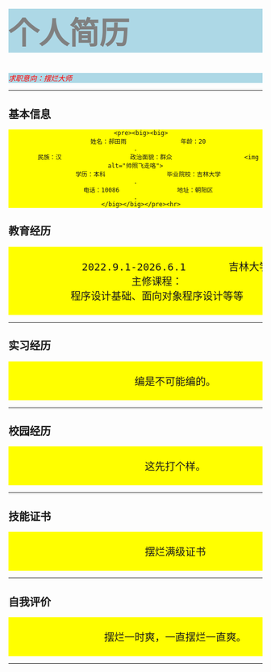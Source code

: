 <!DOCTYPE html>
<html>
<head>
  <meta charset="utf-8">
  <meta name="viewport" content="width=device-width">
  <title>hty的个人简历进化版</title>
  <style>
      h1{
           font-size:60px;
            color:grey;
            background:lightblue;
        }
       p{
           color:red;
           background:lightblue;
            font-style:italic;
          }
       pre{
            background:yellow;
            text-align:center;
            vertical-align:middle;
             } 
        pre1{
            background:yellow;
            vertical-align:middle;
            }
  </style>
</head>
<body>
  <h1>个人简历</h1>
  <p>求职意向：摆烂大师</p>
  <hr>
  <h2>基本信息</h2>
        
       <pre><big><big>
           姓名：郝田雨               年龄：20                                     .
           民族：汉                   政治面貌：群众                    <img alt="帅照飞走咯">
           学历：本科                 毕业院校：吉林大学                           .
           电话：10086                地址：朝阳区                                 .
       </big></big></pre><hr>
   <h2>教育经历</h2>
        <pre><big><big>
            2022.9.1-2026.6.1       吉林大学      软件工程（本科）
       主修课程：
       程序设计基础、面向对象程序设计等等
       </big></big></pre><hr>
       <h2>实习经历</h2>
            <pre><big><big>
             编是不可能编的。
            </big></big></pre><hr>
       <h2>校园经历</h2>
            <pre><big><big>
             这先打个样。
       </big></big></pre><hr>
        <h2>技能证书</h2>
           <pre><big><big>
             摆烂满级证书
       </big></big></pre><hr>
       <h2>自我评价</h2>
        <pre><big><big>
             摆烂一时爽，一直摆烂一直爽。
       </big></big></pre><hr>
</body>
</html>
